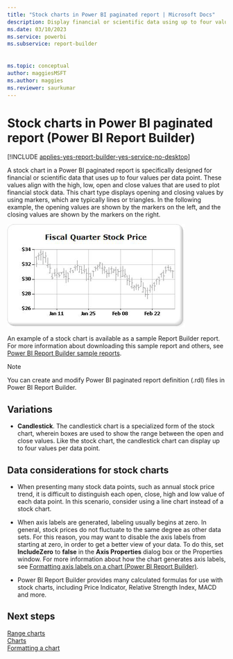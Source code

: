 ```yaml
---
title: "Stock charts in Power BI paginated report | Microsoft Docs"
description: Display financial or scientific data using up to four values per data point in a Power BI paginated report using markers such as lines or triangles in Power BI Report Builder.
ms.date: 03/10/2023
ms.service: powerbi
ms.subservice: report-builder


ms.topic: conceptual
author: maggiesMSFT
ms.author: maggies
ms.reviewer: saurkumar
---
```


# Stock charts in Power BI paginated report (Power BI Report Builder)
[!INCLUDE [applies-yes-report-builder-yes-service-no-desktop](../../../includes/applies-yes-report-builder-yes-service-no-desktop.md)]

  A stock chart in a Power BI paginated report is specifically designed for financial or scientific data that uses up to four values per data point. These values align with the high, low, open and close values that are used to plot financial stock data. This chart type displays opening and closing values by using markers, which are typically lines or triangles. In the following example, the opening values are shown by the markers on the left, and the closing values are shown by the markers on the right.  
  
 ![Screenshot of a Stock chart](../../media/paginated-reports-visualizations/stock-chart.gif "Stock chart")  
  
 An example of a stock chart is available as a sample Report Builder report. For more information about downloading this sample report and others, see [Power BI Report Builder sample reports](https://go.microsoft.com/fwlink/?LinkId=198283).  
  
> [!NOTE]  
>  You can create and modify Power BI paginated report definition (.rdl) files in Power BI Report Builder.
  
## Variations  
  
-   **Candlestick**. The candlestick chart is a specialized form of the stock chart, wherein boxes are used to show the range between the open and close values. Like the stock chart, the candlestick chart can display up to four values per data point.  
  
## Data considerations for stock charts  
  
-   When presenting many stock data points, such as annual stock price trend, it is difficult to distinguish each open, close, high and low value of each data point. In this scenario, consider using a line chart instead of a stock chart.  
  
-   When axis labels are generated, labeling usually begins at zero.  In general, stock prices do not fluctuate to the same degree as other data sets. For this reason, you may want to disable the axis labels from starting at zero, in order to get a better view of your data. To do this, set **IncludeZero** to **false** in the **Axis Properties** dialog box or the Properties window. For more information about how the chart generates axis labels, see [Formatting axis labels on a chart &#40;Power BI Report Builder&#41;](/sql/reporting-services/report-design/formatting-axis-labels-on-a-chart-report-builder-and-ssrs).  
  
-  Power BI Report Builder provides many calculated formulas for use with stock charts, including Price Indicator, Relative Strength Index, MACD and more.  

## Next steps

[Range charts](/sql/reporting-services/report-design/range-charts-report-builder-and-ssrs)   
[Charts](/sql/reporting-services/report-design/charts-report-builder-and-ssrs)   
[Formatting a chart](/sql/reporting-services/report-design/formatting-a-chart-report-builder-and-ssrs)    
